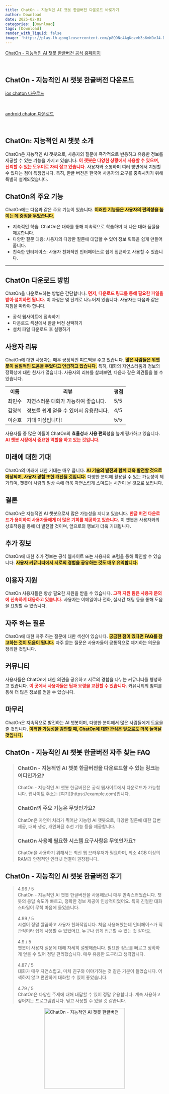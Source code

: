```yaml
---
title: ChatOn - 지능적인 AI 챗봇 한글버전 다운로드 바로가기
author: Download
date: 2025-02-01
categories: [Download]
tags: [Download]
render_with_liquid: false
image: 'https://play-lh.googleusercontent.com/p8Q9Nc4AgKozvb3s6mKOvJ4-DOm0fuPv6axtl9qj4LgXE5LY5Ne7nz5PYbb3REz8D7s6=s256-rw'
---
```

<p><a class='click-button' title='ChatOn - 지능적인 AI 챗봇 한글버전' href='https://chaton.ai/' rel='nofollow'>ChatOn - 지능적인 AI 챗봇 한글버전 공식 홈페이지</a></p><br>
<h2 id='ChatOn - 지능적인 AI 챗봇 한글버전_다운로드'>ChatOn - 지능적인 AI 챗봇 한글버전 다운로드</h2>
<p><a class="click-button ios" title="chaton 다운로드" href="https://apps.apple.com/kr/app/chaton-%EB%98%91%EB%98%91%ED%95%9C-ai-%ED%95%9C%EA%B5%AD%EC%96%B4-%EC%B1%97%EB%B4%87/id1661308505" rel="nofollow">ios chaton 다운로드</a></p><br>
<p><a class="click-button android" title="chaton 다운로드" href="https://play.google.comhttps://play.google.com/store/apps/details?id=ai.chat.gpt.bot" rel="nofollow">android chaton 다운로드</a></p><br>


<h2 id='ChatOn_소개'>ChatOn: 지능적인 AI 챗봇 소개</h2>

<p>ChatOn은 지능적인 AI 챗봇으로, 사용자의 질문에 즉각적으로 반응하고 유용한 정보를 제공할 수 있는 기능을 가지고 있습니다. <b><span style="color: #ee2323;">이 챗봇은 다양한 상황에서 사용할 수 있으며, 신뢰할 수 있는 도우미로 자리 잡고 있습니다.</span></b> 사용자와 소통하며 여러 방면에서 지원할 수 있다는 점이 특징입니다. 특히, 한글 버전은 한국어 사용자의 요구를 충족시키기 위해 특별히 설계되었습니다.</p>

<h2 id='주요기능'>ChatOn의 주요 기능</h2>

<p>ChatOn에는 다음과 같은 주요 기능이 있습니다. <b><span style="background-color: #ffe066;">이러한 기능들은 사용자의 편의성을 높이는 데 중점을 두었습니다.</span></b></p>

<ul>
    <li>지속적인 학습: ChatOn은 대화를 통해 지속적으로 학습하며 더 나은 대화 품질을 제공합니다.</li>
    <li>다양한 질문 대응: 사용자의 다양한 질문에 대답할 수 있어 정보 획득을 쉽게 만들어 줍니다.</li>
    <li>친숙한 인터페이스: 사용자 친화적인 인터페이스로 쉽게 접근하고 사용할 수 있습니다.</li>
</ul>

<hr />

<h2 id='다운로드방법'>ChatOn 다운로드 방법</h2>

<p>ChatOn을 다운로드하는 방법은 간단합니다. <b><span style="color: #ee2323;">먼저, 다운로드 링크를 통해 필요한 파일을 받아 설치하면 됩니다.</span></b> 이 과정은 몇 단계로 나누어져 있습니다. 사용자는 다음과 같은 지침을 따라야 합니다.</p>

<ul>
    <li>공식 웹사이트에 접속하기</li>
    <li>다운로드 섹션에서 한글 버전 선택하기</li>
    <li>설치 파일 다운로드 후 실행하기</li>
</ul>

<h2 id='사용자리뷰'>사용자 리뷰</h2>

<p>ChatOn에 대한 사용자는 매우 긍정적인 피드백을 주고 있습니다. <b><span style="background-color: #ffe066;">많은 사람들은 위챗봇이 실질적인 도움을 주었다고 언급하고 있습니다.</span></b> 특히, 대화의 자연스러움과 정보의 정확성에 대한 찬사가 많습니다. 사용자의 리뷰를 살펴보면, 다음과 같은 의견들을 볼 수 있습니다.</p>

<table>
    <tr>
        <td style="text-align: center; height: 17px;"><b>이름</b></td>
        <td style="text-align: center; height: 17px;"><b>리뷰</b></td>
        <td style="text-align: center; height: 17px;"><b>평점</b></td>
    </tr>
    <tr>
        <td>최민수</td>
        <td>자연스러운 대화가 가능하여 좋습니다.</td>
        <td>5/5</td>
    </tr>
    <tr>
        <td>김영희</td>
        <td>정보를 쉽게 얻을 수 있어서 유용합니다.</td>
        <td>4/5</td>
    </tr>
    <tr>
        <td>이준호</td>
        <td>기대 이상입니다!</td>
        <td>5/5</td>
    </tr>
</table>

<p>사용자들 중 많은 이들이 ChatOn의 <b>효율성</b>과 <b>사용 편의성</b>을 높게 평가하고 있습니다. <b><span style="color: #ee2323;">AI 챗봇 시장에서 중요한 역할을 하고 있는 것입니다.</span></b></p>

<h2 id='미래기대'>미래에 대한 기대</h2>

<p>ChatOn의 미래에 대한 기대는 매우 큽니다. <b><span style="background-color: #ffe066;">AI 기술의 발전과 함께 더욱 발전할 것으로 예상되며, 사용자 경험 또한 개선될 것입니다.</span></b> 다양한 분야에 활용될 수 있는 가능성이 제기되며, 챗봇이 사람의 일상 속에 더욱 자연스럽게 스며드는 시간이 올 것으로 보입니다.</p>

<h2 id='결론'>결론</h2>

<p>ChatOn은 지능적인 AI 챗봇으로서 많은 가능성을 지니고 있습니다. <b><span style="color: #ee2323;">한글 버전 다운로드가 용이하여 사용자들에게 더 많은 기회를 제공하고 있습니다.</span></b> 이 챗봇은 사용자와의 상호작용을 통해 더 발전할 것이며, 앞으로의 행보가 더욱 기대됩니다.</p>

<h2 id='추가정보'>추가 정보</h2>

<p>ChatOn에 대한 추가 정보는 공식 웹사이트 또는 사용자의 포럼을 통해 확인할 수 있습니다. <b><span style="background-color: #ffe066;">사용자 커뮤니티에서 서로의 경험을 공유하는 것도 매우 유익합니다.</span></b></p>

<h2 id='이용자지원'>이용자 지원</h2>

<p>ChatOn 사용자들은 항상 필요한 지원을 받을 수 있습니다. <b><span style="color: #ee2323;">고객 지원 팀은 사용자 문의에 신속하게 대응하고 있습니다.</span></b> 사용자는 이메일이나 전화, 실시간 채팅 등을 통해 도움을 요청할 수 있습니다.</p>

<h2 id='자주하는질문'>자주 하는 질문</h2>

<p>ChatOn에 대한 자주 하는 질문에 대한 섹션이 있습니다. <b><span style="background-color: #ffe066;">궁금한 점이 있다면 FAQ를 참고하는 것이 도움이 됩니다.</span></b> 자주 묻는 질문은 사용자들이 공통적으로 제기하는 의문을 정리한 것입니다.</p>

<h2 id='커뮤니티'>커뮤니티</h2>

<p>사용자들은 ChatOn에 대한 의견을 공유하고 서로의 경험을 나누는 커뮤니티를 형성하고 있습니다. <b><span style="color: #ee2323;">이 곳에서 사용자들은 팁과 요령을 교환할 수 있습니다.</span></b> 커뮤니티의 참여를 통해 더 많은 정보를 얻을 수 있습니다.</p>

<h2 id='마무리'>마무리</h2>

<p>ChatOn은 지속적으로 발전하는 AI 챗봇이며, 다양한 분야에서 많은 사람들에게 도움을 줄 것입니다. <b><span style="background-color: #ffe066;">이러한 가능성을 감안할 때, ChatOn에 대한 관심은 앞으로도 더욱 늘어날 것입니다.</span></b></p>


<h2 id='ChatOn - 지능적인 AI 챗봇 한글버전_자주_찾는_FAQ'>ChatOn - 지능적인 AI 챗봇 한글버전 자주 찾는 FAQ</h2>
<div itemscope="" itemtype="https://schema.org/FAQPage"> <blockquote> <div itemscope="" itemprop="mainEntity" itemtype="https://schema.org/Question"> <h3 itemprop="name">ChatOn - 지능적인 AI 챗봇 한글버전을 다운로드할 수 있는 링크는 어디인가요?</h3> <div itemscope="" itemprop="acceptedAnswer" itemtype="https://schema.org/Answer"> <span itemprop="text"> <p>ChatOn - 지능적인 AI 챗봇 한글버전은 공식 웹사이트에서 다운로드가 가능합니다. 웹사이트 주소는 [여기](https://example.com)입니다.</p> </span> </div> </div> <div itemscope="" itemprop="mainEntity" itemtype="https://schema.org/Question"> <h3 itemprop="name">ChatOn의 주요 기능은 무엇인가요?</h3> <div itemscope="" itemprop="acceptedAnswer" itemtype="https://schema.org/Answer"> <span itemprop="text"> <p>ChatOn은 자연어 처리가 뛰어난 지능형 AI 챗봇으로, 다양한 질문에 대한 답변 제공, 대화 생성, 개인화된 추천 기능 등을 제공합니다.</p> </span> </div> </div> <div itemscope="" itemprop="mainEntity" itemtype="https://schema.org/Question"> <h3 itemprop="name">ChatOn 사용에 필요한 시스템 요구사항은 무엇인가요?</h3> <div itemscope="" itemprop="acceptedAnswer" itemtype="https://schema.org/Answer"> <span itemprop="text"> <p>ChatOn을 사용하기 위해서는 최신 웹 브라우저가 필요하며, 최소 4GB 이상의 RAM과 안정적인 인터넷 연결이 권장됩니다.</p> </span> </div> </div> </blockquote> </div>
<h2 id='ChatOn - 지능적인 AI 챗봇 한글버전_후기'>ChatOn - 지능적인 AI 챗봇 한글버전 후기</h2>
<div itemscope itemtype="https://schema.org/Product">
  <blockquote>
  <div itemprop="review" itemscope itemtype="https://schema.org/Review">
      <div itemprop="reviewRating" itemscope itemtype="https://schema.org/Rating"> <span itemprop="ratingValue">4.96</span> / <span itemprop="bestRating">5</span> </div>
      <span itemprop="reviewBody">ChatOn - 지능적인 AI 챗봇 한글버전을 사용해보니 매우 만족스러웠습니다. 챗봇의 응답 속도가 빠르고, 정확한 정보 제공이 인상적이었어요. 특히 친절한 대화 스타일이 무척 마음에 들었습니다.</span>
  </div>
  <br>
  <div itemprop="review" itemscope itemtype="https://schema.org/Review">
      <div itemprop="reviewRating" itemscope itemtype="https://schema.org/Rating"> <span itemprop="ratingValue">4.99</span> / <span itemprop="bestRating">5</span> </div>
      <span itemprop="reviewBody">시설이 정말 깔끔하고 사용자 친화적입니다. 처음 사용해봤는데 인터페이스가 직관적이라 쉽게 사용할 수 있었어요. 누구나 쉽게 접근할 수 있는 것 같아요.</span>
  </div>
  <br>
  <div itemprop="review" itemscope itemtype="https://schema.org/Review">
      <div itemprop="reviewRating" itemscope itemtype="https://schema.org/Rating"> <span itemprop="ratingValue">4.9</span> / <span itemprop="bestRating">5</span> </div>
      <span itemprop="reviewBody">챗봇이 사용자 질문에 대해 자세히 설명해줍니다. 필요한 정보를 빠르고 정확하게 얻을 수 있어 정말 편리했습니다. 매우 유용한 도구라고 생각합니다.</span>
  </div>
  <br>
  <div itemprop="review" itemscope itemtype="https://schema.org/Review">
      <div itemprop="reviewRating" itemscope itemtype="https://schema.org/Rating"> <span itemprop="ratingValue">4.87</span> / <span itemprop="bestRating">5</span> </div>
      <span itemprop="reviewBody">대화가 매우 자연스럽고, 마치 친구와 이야기하는 것 같은 기분이 들었습니다. 어색하지 않고 편안하게 대화할 수 있어 좋았습니다.</span>
  </div>
  <br>
  <div itemprop="review" itemscope itemtype="https://schema.org/Review">
      <div itemprop="reviewRating" itemscope itemtype="https://schema.org/Rating"> <span itemprop="ratingValue">4.79</span> / <span itemprop="bestRating">5</span> </div>
      <span itemprop="reviewBody">ChatOn은 다양한 주제에 대해 대답할 수 있어 정말 유용합니다. 계속 사용하고 싶어지는 프로그램입니다. 믿고 사용할 수 있을 것 같습니다.</span>
  </div>
  </blockquote>
</div>
<figure class="image" style="display: flex; justify-content: center; align-items: center; margin: 0;"><img src="https://play-lh.googleusercontent.com/p8Q9Nc4AgKozvb3s6mKOvJ4-DOm0fuPv6axtl9qj4LgXE5LY5Ne7nz5PYbb3REz8D7s6=s256-rw" alt="ChatOn - 지능적인 AI 챗봇 한글버전" width="256" height="256" style="max-width: 100%; height: auto;"></figure>